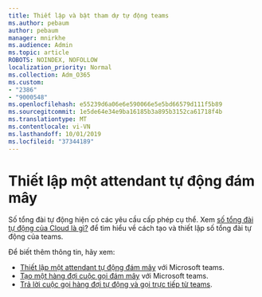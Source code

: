 ```yaml
---
title: Thiết lập và bật tham dự tự động teams
ms.author: pebaum
author: pebaum
manager: mnirkhe
ms.audience: Admin
ms.topic: article
ROBOTS: NOINDEX, NOFOLLOW
localization_priority: Normal
ms.collection: Adm_O365
ms.custom:
- "2386"
- "9000548"
ms.openlocfilehash: e55239d6a06e6e590066e5e5bd66579d111f5b89
ms.sourcegitcommit: 1e5de64e34e9ba16185b3a895b3152ca61718f4b
ms.translationtype: MT
ms.contentlocale: vi-VN
ms.lasthandoff: 10/01/2019
ms.locfileid: "37344189"
---
```

# <a name="set-up-a-cloud-auto-attendant"></a>Thiết lập một attendant tự động đám mây

Số tổng đài tự động hiện có các yêu cầu cấp phép cụ thể. Xem [số tổng đài tự động của Cloud là gì?](https://docs.microsoft.com/microsoftteams/what-are-phone-system-auto-attendants) để tìm hiểu về cách tạo và thiết lập số tổng đài tự động của teams. 

Để biết thêm thông tin, hãy xem:

- [Thiết lập một attendant tự động đám mây](https://docs.microsoft.com/microsoftteams/create-a-phone-system-auto-attendant) với Microsoft teams. 
- [Tạo một hàng đợi cuộc gọi đám mây](https://docs.microsoft.com/microsoftteams/create-a-phone-system-call-queue) với Microsoft teams. 
- [Trả lời cuộc gọi hàng đợi tự động và gọi trực tiếp từ teams](https://docs.microsoft.com/microsoftteams/answer-auto-attendant-and-call-queue-calls). 
